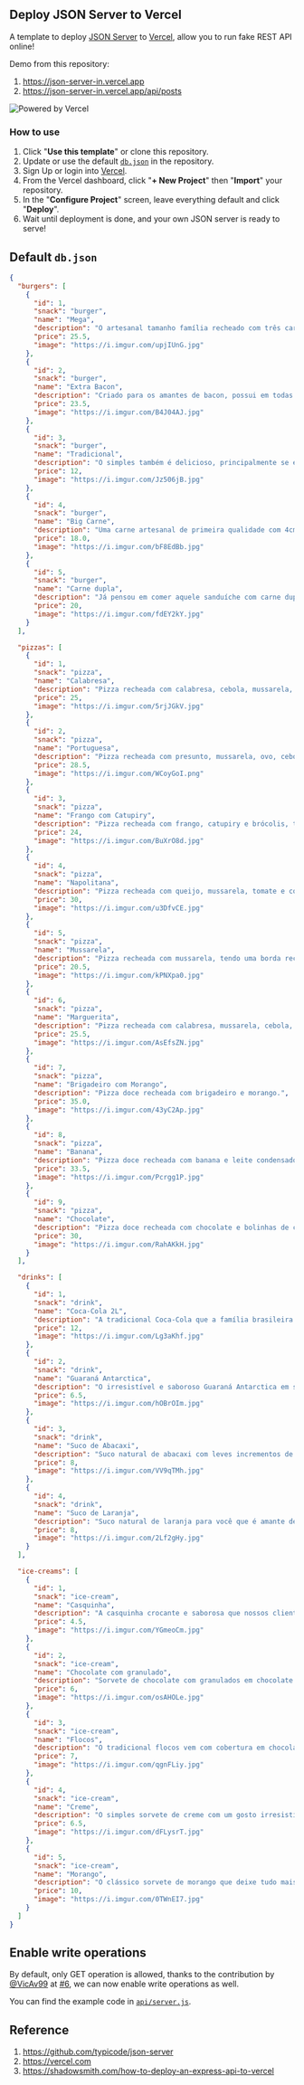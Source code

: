 ## Deploy JSON Server to Vercel

A template to deploy [JSON Server](https://github.com/typicode/json-server) to [Vercel](https://vercel.com), allow you to run fake REST API online!

Demo from this repository: 

1. https://json-server-in.vercel.app
2. https://json-server-in.vercel.app/api/posts

![Powered by Vercel](https://images.ctfassets.net/e5382hct74si/78Olo8EZRdUlcDUFQvnzG7/fa4cdb6dc04c40fceac194134788a0e2/1618983297-powered-by-vercel.svg)

### How to use

1. Click "**Use this template**" or clone this repository.
2. Update or use the default [`db.json`](./db.json) in the repository.
3. Sign Up or login into [Vercel](https://vercel.com).
4. From the Vercel dashboard, click "**+ New Project**" then "**Import**" your repository.
5. In the "**Configure Project**" screen, leave everything default and click "**Deploy**".
6. Wait until deployment is done, and your own JSON server is ready to serve!

## Default `db.json`

```json
{
  "burgers": [
    {
      "id": 1,
      "snack": "burger",
      "name": "Mega",
      "description": "O artesanal tamanho família recheado com três carnes suculentas, queijo e bacon.",
      "price": 25.5,
      "image": "https://i.imgur.com/upjIUnG.jpg"
    },
    {
      "id": 2,
      "snack": "burger",
      "name": "Extra Bacon",
      "description": "Criado para os amantes de bacon, possui em todas as suas camadas bacon bem assado e ainda queijo e carne.",
      "price": 23.5,
      "image": "https://i.imgur.com/B4J04AJ.jpg"
    },
    {
      "id": 3,
      "snack": "burger",
      "name": "Tradicional",
      "description": "O simples também é delicioso, principalmente se envolver nossa carne artesanal e queijo.",
      "price": 12,
      "image": "https://i.imgur.com/Jz506jB.jpg"
    },
    {
      "id": 4,
      "snack": "burger",
      "name": "Big Carne",
      "description": "Uma carne artesanal de primeira qualidade com 4cm de altura e uma salada completa com alface, cebola, tomate e outros.",
      "price": 18.0,
      "image": "https://i.imgur.com/bF8EdBb.jpg"
    },
    {
      "id": 5,
      "snack": "burger",
      "name": "Carne dupla",
      "description": "Já pensou em comer aquele sanduíche com carne dupla e saborosa, recheada com queijo, molho e salada? Então você pensou exatamente nesse hambúrguer.",
      "price": 20,
      "image": "https://i.imgur.com/fdEY2kY.jpg"
    }
  ],

  "pizzas": [
    {
      "id": 1,
      "snack": "pizza",
      "name": "Calabresa",
      "description": "Pizza recheada com calabresa, cebola, mussarela, orégano e azeitona, tendo uma borda recheada com catupiry.",
      "price": 25,
      "image": "https://i.imgur.com/5rjJGkV.jpg"
    },
    {
      "id": 2,
      "snack": "pizza",
      "name": "Portuguesa",
      "description": "Pizza recheada com presunto, mussarela, ovo, cebola, azeitona, orégano, tomate e molho de tomate, tendo uma borda recheada com catupiry.",
      "price": 28.5,
      "image": "https://i.imgur.com/WCoyGoI.png"
    },
    {
      "id": 3,
      "snack": "pizza",
      "name": "Frango com Catupiry",
      "description": "Pizza recheada com frango, catupiry e brócolis, tendo uma borda recheada com catupiry.",
      "price": 24,
      "image": "https://i.imgur.com/BuXrO8d.jpg"
    },
    {
      "id": 4,
      "snack": "pizza",
      "name": "Napolitana",
      "description": "Pizza recheada com queijo, mussarela, tomate e couve, tendo uma borda recheada com catupiry.",
      "price": 30,
      "image": "https://i.imgur.com/u3DfvCE.jpg"
    },
    {
      "id": 5,
      "snack": "pizza",
      "name": "Mussarela",
      "description": "Pizza recheada com mussarela, tendo uma borda recheada com catupiry. ",
      "price": 20.5,
      "image": "https://i.imgur.com/kPNXpa0.jpg"
    },
    {
      "id": 6,
      "snack": "pizza",
      "name": "Marguerita",
      "description": "Pizza recheada com calabresa, mussarela, cebola, azeitona e orégano, tendo uma borda recheada com catupiry.",
      "price": 25.5,
      "image": "https://i.imgur.com/AsEfsZN.jpg"
    },
    {
      "id": 7,
      "snack": "pizza",
      "name": "Brigadeiro com Morango",
      "description": "Pizza doce recheada com brigadeiro e morango.",
      "price": 35.0,
      "image": "https://i.imgur.com/43yC2Ap.jpg"
    },
    {
      "id": 8,
      "snack": "pizza",
      "name": "Banana",
      "description": "Pizza doce recheada com banana e leite condensado.",
      "price": 33.5,
      "image": "https://i.imgur.com/Pcrgg1P.jpg"
    },
    {
      "id": 9,
      "snack": "pizza",
      "name": "Chocolate",
      "description": "Pizza doce recheada com chocolate e bolinhas de chocolate.",
      "price": 30,
      "image": "https://i.imgur.com/RahAKkH.jpg"
    }
  ],

  "drinks": [
    {
      "id": 1,
      "snack": "drink",
      "name": "Coca-Cola 2L",
      "description": "A tradicional Coca-Cola que a família brasileira adora.",
      "price": 12,
      "image": "https://i.imgur.com/Lg3aKhf.jpg"
    },
    {
      "id": 2,
      "snack": "drink",
      "name": "Guaraná Antarctica",
      "description": "O irresistível e saboroso Guaraná Antarctica em sua versão de latinha.",
      "price": 6.5,
      "image": "https://i.imgur.com/hOBrOIm.jpg"
    },
    {
      "id": 3,
      "snack": "drink",
      "name": "Suco de Abacaxi",
      "description": "Suco natural de abacaxi com leves incrementos de algumas hortaliças para fortificar sua saúde.",
      "price": 8,
      "image": "https://i.imgur.com/VV9qTMh.jpg"
    },
    {
      "id": 4,
      "snack": "drink",
      "name": "Suco de Laranja",
      "description": "Suco natural de laranja para você que é amante dessa fruta.",
      "price": 8,
      "image": "https://i.imgur.com/2Lf2gHy.jpg"
    }
  ],

  "ice-creams": [
    {
      "id": 1,
      "snack": "ice-cream",
      "name": "Casquinha",
      "description": "A casquinha crocante e saborosa que nossos clientes amam.",
      "price": 4.5,
      "image": "https://i.imgur.com/YGmeoCm.jpg"
    },
    {
      "id": 2,
      "snack": "ice-cream",
      "name": "Chocolate com granulado",
      "description": "Sorvete de chocolate com granulados em chocolate para você se deliciar.",
      "price": 6,
      "image": "https://i.imgur.com/osAHOLe.jpg"
    },
    {
      "id": 3,
      "snack": "ice-cream",
      "name": "Flocos",
      "description": "O tradicional flocos vem com cobertura em chocolate para adocicar seu dia.",
      "price": 7,
      "image": "https://i.imgur.com/qgnFLiy.jpg"
    },
    {
      "id": 4,
      "snack": "ice-cream",
      "name": "Creme",
      "description": "O simples sorvete de creme com um gosto irresistível.",
      "price": 6.5,
      "image": "https://i.imgur.com/dFLysrT.jpg"
    },
    {
      "id": 5,
      "snack": "ice-cream",
      "name": "Morango",
      "description": "O clássico sorvete de morango que deixe tudo mais leve.",
      "price": 10,
      "image": "https://i.imgur.com/0TWnEI7.jpg"
    }
  ]
}

```

## Enable write operations

By default, only GET operation is allowed, thanks to the contribution by [@VicAv99](https://www.github.com/VicAv99) at [#6](https://github.com/kitloong/json-server-vercel/issues/6), we can now enable write operations as well.

You can find the example code in [`api/server.js`](./api/server.js).

## Reference

1. https://github.com/typicode/json-server
2. https://vercel.com
3. https://shadowsmith.com/how-to-deploy-an-express-api-to-vercel
